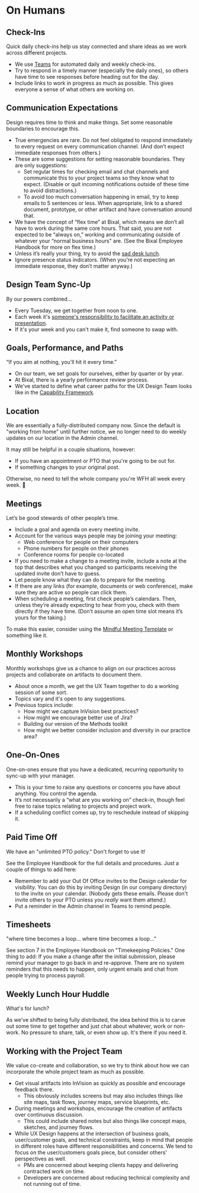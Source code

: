 # On Humans

## Check-Ins

Quick daily check-ins help us stay connected and share ideas as we work across different projects.

- We use [Teams](https://teams.microsoft.com/l/channel/19%3a0e4cd794b0154a3884ab3cf1bed2570a%40thread.skype/General?groupId=7e14dfc1-efbb-4e24-b2b3-404aff013b03&tenantId=31448150-d5ea-4e0e-bf63-51be057306d3) for automated daily and weekly check-ins.
- Try to respond in a timely manner (especially the daily ones), so others have time to see responses before heading out for the day.
- Include links to work in progress as much as possible. This gives everyone a sense of what others are working on.

## Communication Expectations

Design requires time to think and make things. Set some reasonable boundaries to encourage this.

- True emergencies are rare. Do not feel obligated to respond immediately to every request on every communication channel. (And don’t expect immediate responses from others.)
- These are some suggestions for setting reasonable boundaries. They are only suggestions:
    - Set regular times for checking email and chat channels and communicate this to your project teams so they know what to expect. (Disable or quit incoming notifications outside of these time to avoid distractions.)
    - To avoid too much conversation happening in email, try to keep emails to 5 sentences or less. When appropriate, link to a shared document, prototype, or other artifact and have conversation around that.
- We have the concept of “flex time” at Bixal, which means we don’t all have to work during the same core hours. That said, you are not expected to be “always on,” working and communicating outside of whatever your “normal business hours” are. (See the Bixal Employee Handbook for more on flex time.)
- Unless it’s really your thing, try to avoid the [sad desk lunch](https://saddesklunch.com/what).
- Ignore presence status indicators. (When you’re not expecting an immediate response, they don’t matter anyway.)

## Design Team Sync-Up

By our powers combined…

- Every Tuesday, we get together from noon to one.
- Each week it's [someone's responsibility to facilitate an activity or presentation](https://teams.microsoft.com/l/entity/com.microsoft.teamspace.tab.wiki/tab::3c9e4090-dfc4-4f29-b62e-8248637176d8?context=%7B%22subEntityId%22%3A%22%7B%5C%22pageId%5C%22%3A10%2C%5C%22origin%5C%22%3A2%7D%22%2C%22channelId%22%3A%2219%3Ae9789c9680aa4e948de9f5a97ecb878c%40thread.skype%22%7D&tenantId=31448150-d5ea-4e0e-bf63-51be057306d3).
- If it's your week and you can't make it, find someone to swap with.

## Goals, Performance, and Paths

“If you aim at nothing, you’ll hit it every time.”

- On our team, we set goals for ourselves, either by quarter or by year.
- At Bixal, there is a yearly performance review process.
- We've started to define what career paths for the UX Design Team looks like in the [Capability Framework](capability-framework/about-this-framework.md).

## Location

We are essentially a fully-distributed company now. Since the default is "working from home" until further notice, we no longer need to do weekly updates on our location in the Admin channel.

It may still be helpful in a couple situations, however:
- If you have an appointment or PTO that you're going to be out for.
- If something changes to your original post.

Otherwise, no need to tell the whole company you're WFH all week every week. 😬

## Meetings

Let’s be good stewards of other people’s time.

- Include a goal and agenda on every meeting invite.
- Account for the various ways people may be joining your meeting:
    - Web conference for people on their computers
    - Phone numbers for people on their phones
    - Conference rooms for people co-located
- If you need to make a change to a meeting invite, include a note at the top that describes what you changed so participants receiving the updated invite don’t have to guess.
- Let people know what they can do to prepare for the meeting.
- If there are any links (for example, documents or web conference), make sure they are active so people can click them.
- When scheduling a meeting, first check people’s calendars. Then, unless they’re already expecting to hear from you, check with them directly if they have time. (Don’t assume an open time slot means it’s yours for the taking.)

To make this easier, consider using the [Mindful Meeting Template](https://pglevy.github.io/mindful-meeting-invitation/site/index.html) or something like it.

## Monthly Workshops

Monthly workshops give us a chance to align on our practices across projects and collaborate on artifacts to document them.

- About once a month, we get the UX Team together to do a working session of some sort.
- Topics vary and it's open to any suggestions.
- Previous topics include:
  - How might we capture InVision best practices?
  - How might we encourage better use of Jira?
  - Building our version of the Methods toolkit
  - How might we better consider inclusion and diversity in our practice area?


## One-On-Ones

One-on-ones ensure that you have a dedicated, recurring opportunity to sync-up with your manager.

- This is your time to raise any questions or concerns you have about anything. You control the agenda.
- It’s not necessarily a “what are you working on” check-in, though feel free to raise topics relating to projects and project work.
- If a scheduling conflict comes up, try to reschedule instead of skipping it.

## Paid Time Off

We have an "unlimited PTO policy." Don't forget to use it!

See the Employee Handbook for the full details and procedures. Just a couple of things to add here:
- Remember to add your Out Of Office invites to the Design calendar for visibility. You can do this by inviting Design (in our company directory) to the invite on your calendar. (Nobody gets these emails. Please don't invite others to your PTO unless you _really_ want them attend.)
- Put a reminder in the Admin channel in Teams to remind people.

## Timesheets

"where time becomes a loop… where time becomes a loop…"

See section 7 in the Employee Handbook on "Timekeeping Policies." One thing to add: If you make a change after the initial submission, please remind your manager to go back in and re-approve. There are no system reminders that this needs to happen, only urgent emails and chat from people trying to process payroll.

## Weekly Lunch Hour Huddle

What's for lunch?

As we've shifted to being fully distributed, the idea behind this is to carve out some time to get together and just chat about whatever, work or non-work. No pressure to share, talk, or even show up. It's there if you need it.

## Working with the Project Team

We value co-create and collaboration, so we try to think about how we can incorporate the whole project team as much as possible.

- Get visual artifacts into InVision as quickly as possible and encourage feedback there.
    - This obviously includes screens but may also includes things like site maps, task flows, journey maps, service blueprints, etc.
- During meetings and workshops, encourage the creation of artifacts over continuous discussion.
    - This could include shared notes but also things like concept maps, sketches, and journey flows.
- While UX Design happens at the intersection of business goals, user/customer goals, and technical constraints, keep in mind that people in different roles have different responsibilities and concerns. We tend to focus on the user/customers goals piece, but consider others’ perspectives as well.
    - PMs are concerned about keeping clients happy and delivering contracted work on time.
    - Developers are concerned about reducing technical complexity and not running out of time.

